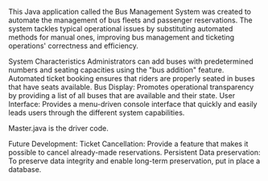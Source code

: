 This Java application called the Bus Management System was created to automate the management of bus fleets and passenger reservations. The system tackles typical operational issues by substituting automated methods for manual ones, improving bus management and ticketing operations' correctness and efficiency.

System Characteristics
Administrators can add buses with predetermined numbers and seating capacities using the "bus addition" feature.
Automated ticket booking ensures that riders are properly seated in buses that have seats available.
Bus Display: Promotes operational transparency by providing a list of all buses that are available and their state.
User Interface: Provides a menu-driven console interface that quickly and easily leads users through the different system capabilities.

Master.java is the driver code. 

Future Development:
Ticket Cancellation: Provide a feature that makes it possible to cancel already-made reservations.
Persistent Data preservation: To preserve data integrity and enable long-term preservation, put in place a database.
